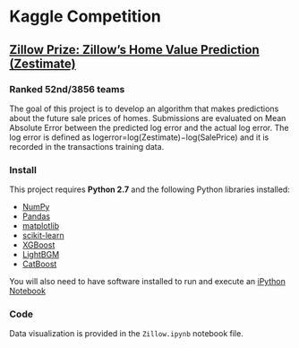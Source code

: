 # Kaggle Competition
## [Zillow Prize: Zillow’s Home Value Prediction (Zestimate)](https://www.kaggle.com/c/zillow-prize-1)
### Ranked 52nd/3856 teams

The goal of this project is to develop an algorithm that makes predictions about the future sale prices of homes. Submissions are evaluated on Mean Absolute Error between the predicted log error and the actual log error. The log error is defined as
logerror=log(Zestimate)−log(SalePrice)
and it is recorded in the transactions training data.

### Install

This project requires **Python 2.7** and the following Python libraries installed:

- [NumPy](http://www.numpy.org/)
- [Pandas](http://pandas.pydata.org)
- [matplotlib](http://matplotlib.org/)
- [scikit-learn](http://scikit-learn.org/stable/)
- [XGBoost](http://xgboost.readthedocs.io/en/latest/build.html)
- [LightBGM](https://lightgbm.readthedocs.io/en/latest/index.html)
- [CatBoost](https://tech.yandex.com/catboost/)

You will also need to have software installed to run and execute an [iPython Notebook](http://ipython.org/notebook.html)

### Code

Data visualization is provided in the `Zillow.ipynb` notebook file.


